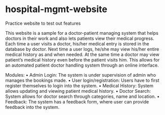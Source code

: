 # hospital-mgmt-website
Practice website to test out features

This website is a sample for a doctor-patient managing system that helps doctors in their work and also lets patients view their medical progress. Each time a user visits a doctor, his/her medical entry is stored in the database by doctor. Next time a user logs, he/she may view his/her entire medical history as and when needed. At the same time a doctor may view patient’s medical history even before the patient visits him. This allows for an automated patient doctor handling system through an online interface.

Modules:
•	Admin Login: The system is under supervision of admin who manages the bookings made. 
•	User login/registration: Users have to first register themselves to login into the system. 
•	Medical History: System allows updating and viewing patient medical history. 
•	Doctor Search: System allows for doctor search through categories, name and location.
•	Feedback: The system has a feedback form, where user can provide feedback into the system.
